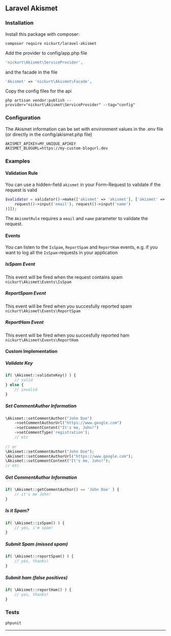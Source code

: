 ## Laravel Akismet

### Installation
Install this package with composer:
```
composer require nickurt/laravel-akismet
```

Add the provider to config/app.php file

```php
'nickurt\Akismet\ServiceProvider',
```

and the facade in the file

```php
'Akismet' => 'nickurt\Akismet\Facade',
```

Copy the config files for the api

```
php artisan vendor:publish --provider="nickurt\Akismet\ServiceProvider" --tag="config"
```
### Configuration
The Akismet information can be set with environment values in the .env file (or directly in the config/akismet.php file)
```
AKISMET_APIKEY=MY_UNIQUE_APIKEY
AKISMET_BLOGURL=https://my-custom-blogurl.dev
```
### Examples

#### Validation Rule
You can use a hidden-field `akismet` in your Form-Request to validate if the request is valid
```php
$validator = validator()->make(['akismet' => 'akismet'], ['akismet' => [new \nickurt\Akismet\Rules\AkismetRule(
    request()->input('email'), request()->input('name')
)]]);
```
The `AkismetRule` requires a `email` and `name` parameter to validate the request.
#### Events
You can listen to the `IsSpam`, `ReportSpam` and  `ReportHam` events, e.g. if you want to log all the `IsSpam`-requests in your application
##### IsSpam Event
This event will be fired when the request contains spam
`nickurt\Akismet\Events\IsSpam`
##### ReportSpam Event
This event will be fired when you succesfully reported spam
`nickurt\Akismet\Events\ReportSpam`
##### ReportHam Event
This event will be fired when you succesfully reported ham
`nickurt\Akismet\Events\ReportHam`

#### Custom Implementation
##### Validate Key
```php
if( \Akismet::validateKey() ) {
    // valid
} else {
    // invalid
}
```
##### Set CommentAuthor Information
```php
\Akismet::setCommentAuthor("John Doe")
    ->setCommentAuthorUrl("https://www.google.com")
    ->setCommentContent("It's me, John!")
    ->setCommentType('registration');
    // etc
    
// or
\Akismet::setCommentAuthor("John Doe");
\Akismet::setCommentAuthorUrl("https://www.google.com");
\Akismet::setCommentContent("It's me, John!");
// etc
```
##### Get CommentAuthor Information
```php
if( \Akismet::getCommentAuthor() == 'John Doe' ) {
    // it's me John!
}
```
##### Is it Spam?
```php
if( \Akismet::isSpam() ) {
    // yes, i'm spam!
}
```
##### Submit Spam (missed spam)
```php
if( \Akismet::reportSpam() ) {
    // yes, thanks!
}
```
##### Submit ham (false positives)
```php
if( \Akismet::reportHam() ) {
    // yes, thanks!
}
```

### Tests
```sh
phpunit
```

- - - 